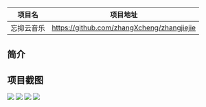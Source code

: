 |项目名    |项目地址                                     |
|:-------:|:-------------------------------------------:|
|忘抑云音乐  |https://github.com/zhangXcheng/zhangjiejie|

## 简介



## 项目截图
![](https://s1.328888.xyz/2022/05/23/dPaXA.jpg)
![](https://s1.328888.xyz/2022/05/23/dPK6m.jpg)
![](https://s1.328888.xyz/2022/05/23/dPkCS.jpg)
![](https://s1.328888.xyz/2022/05/23/dPnbR.jpg)